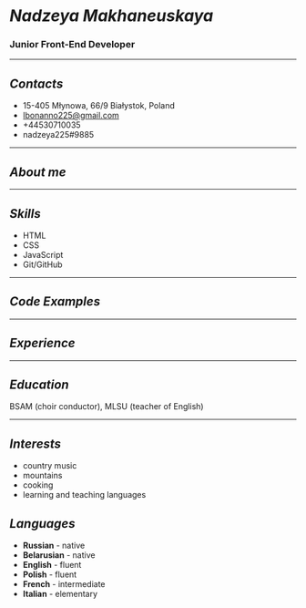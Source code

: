 # ***Nadzeya Makhaneuskaya***

### **Junior Front-End Developer**
*****
## *Contacts*
* 15-405 Młynowa, 66/9
  Białystok, Poland
* lbonanno225@gmail.com
* +44530710035
* nadzeya225#9885
*****
## *About me*
****
## *Skills*
* HTML
* CSS
* JavaScript
* Git/GitHub
****
## *Code Examples*
****
## *Experience*
****
## *Education*
BSAM (choir conductor), MLSU (teacher of English)
****
## *Interests*
* country music
* mountains
* cooking
* learning and teaching languages
## *Languages*
* **Russian** - native
* **Belarusian** - native
* **English** - fluent
* **Polish** - fluent
* **French** - intermediate
* **Italian** - elementary
